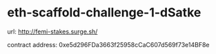 # eth-scaffold-challenge-1-dSatke

url: http://femi-stakes.surge.sh/

contract address: 0xe5d296FDa3663f25958cCaC607d569f73e14BF8e
